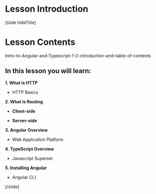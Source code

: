 # Lesson Introduction

[slide hideTitle]

# Lesson Contents

Intro-to-Angular-and-Typescript-1-2-introduction-and-table-of-contents

## In this lesson you will learn:

**1. What is HTTP**

-  HTTP Basics

**2. What is Routing**

-  **Client-side**

-  **Server-side**

**3. Angular Overview**

-  Web Application Platform

**4. TypeScript Overview**

-  Javascript Superset

**5. Installing Angular**

-  Angular CLI

[/slide]
